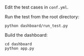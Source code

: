 Edit the test cases in `conf.yml`.

Run the test from the root directory:
```
python dashboard/run_test.py
```

Build the dashboard:
```
cd dashboard
python app.py
```
